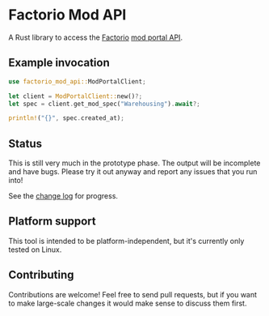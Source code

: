 # Factorio Mod API

A Rust library to access the [Factorio](http://www.factorio.com) [mod portal
API](https://wiki.factorio.com/Mod_portal_API).

## Example invocation

```rust
use factorio_mod_api::ModPortalClient;

let client = ModPortalClient::new()?;
let spec = client.get_mod_spec("Warehousing").await?;

println!("{}", spec.created_at);
```

## Status

This is still very much in the prototype phase. The output will be incomplete
and have bugs. Please try it out anyway and report any issues that you run into!

See the [change log](CHANGELOG.md) for progress.

## Platform support

This tool is intended to be platform-independent, but it's currently only
tested on Linux.

## Contributing

Contributions are welcome! Feel free to send pull requests, but if you want to
make large-scale changes it would make sense to discuss them first.
